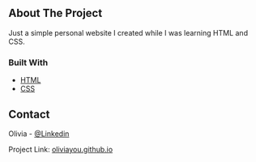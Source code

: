 <!-- PROJECT SHIELDS -->
<!--
*** I'm using markdown "reference style" links for readability.
*** Reference links are enclosed in brackets [ ] instead of parentheses ( ).
*** See the bottom of this document for the declaration of the reference variables
*** for contributors-url, forks-url, etc. This is an optional, concise syntax you may use.
*** https://www.markdownguide.org/basic-syntax/#reference-style-links
-->


<!-- ABOUT THE PROJECT -->
## About The Project

Just a simple personal website I created while I was learning HTML and CSS.

### Built With
* [HTML](https://html.com/)
* [CSS](https://developer.mozilla.org/en-US/docs/Web/CSS)


<!-- CONTACT -->
## Contact

Olivia - [@Linkedin](https://www.linkedin.com/in/youolivia/)

Project Link: [oliviayou.github.io](oliviayou.github.io)

